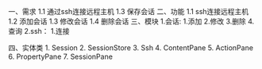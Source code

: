 一、需求
	1.1 通过ssh连接远程主机
	1.3 保存会话
二、功能
	1.1 ssh连接远程主机
	1.2 添加会话
	1.3 修改会话
	1.4 删除会话
三、模块
	1.会话:
		1.添加
		2.修改
		3.删除
		4.查询
	2.ssh：
		1.连接

四、实体类
	1. Session
	2. SessionStore
	3. Ssh
	4. ContentPane
	5. ActionPane
	6. PropertyPane
	7. SessionPane
	

